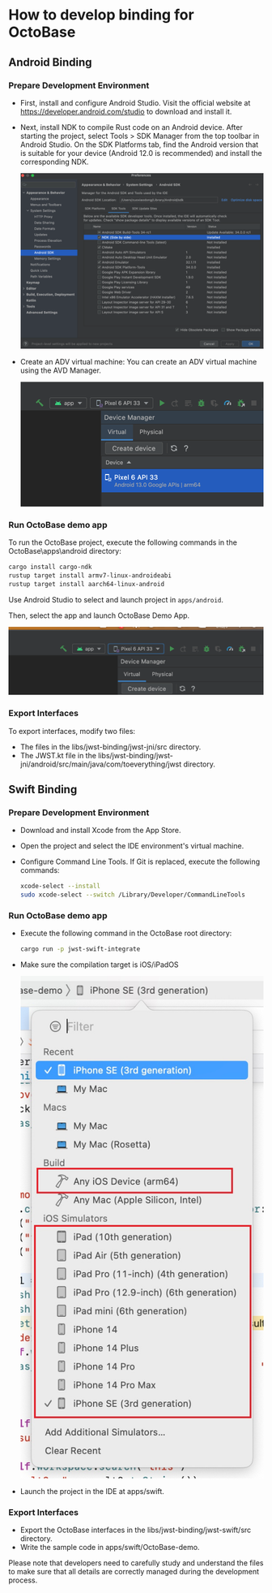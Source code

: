 # How to develop binding for OctoBase

## Android Binding

### Prepare Development Environment

-   First, install and configure Android Studio. Visit the official website at https://developer.android.com/studio to download and install it.

-   Next, install NDK to compile Rust code on an Android device. After starting the project, select Tools > SDK Manager from the top toolbar in Android Studio. On the SDK Platforms tab, find the Android version that is suitable for your device (Android 12.0 is recommended) and install the corresponding NDK.

    ![android studio setting](./assets/binding_as_setting.png)

-   Create an ADV virtual machine: You can create an ADV virtual machine using the AVD Manager.

    ![android studio adv setting](./assets/binding_as_adv.png)

### Run OctoBase demo app

To run the OctoBase project, execute the following commands in the OctoBase\apps\android directory:

```sh
cargo install cargo-ndk
rustup target install armv7-linux-androideabi
rustup target install aarch64-linux-android
```

Use Android Studio to select and launch project in `apps/android`.

Then, select the app and launch OctoBase Demo App.

![android studio start app](./assets/binding_as_start.png)

### Export Interfaces

To export interfaces, modify two files:

-   The files in the libs/jwst-binding/jwst-jni/src directory.
-   The JWST.kt file in the libs/jwst-binding/jwst-jni/android/src/main/java/com/toeverything/jwst directory.

## Swift Binding

### Prepare Development Environment

-   Download and install Xcode from the App Store.
-   Open the project and select the IDE environment's virtual machine.
-   Configure Command Line Tools. If Git is replaced, execute the following commands:

    ```sh
    xcode-select --install
    sudo xcode-select --switch /Library/Developer/CommandLineTools
    ```

### Run OctoBase demo app

-   Execute the following command in the OctoBase root directory:

    ```sh
    cargo run -p jwst-swift-integrate
    ```

-   Make sure the compilation target is iOS/iPadOS

    ![xcode target](./assets/binding_xcode_target.jpg)

-   Launch the project in the IDE at apps/swift.

### Export Interfaces

-   Export the OctoBase interfaces in the libs/jwst-binding/jwst-swift/src directory.
-   Write the sample code in apps/swift/OctoBase-demo.

Please note that developers need to carefully study and understand the files to make sure that all details are correctly managed during the development process.
